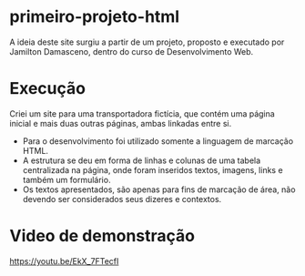 # primeiro-projeto-html
A ideia deste site surgiu a partir de um projeto, proposto e executado por Jamilton Damasceno, dentro do curso de Desenvolvimento Web.  

# Execução
Criei um site para uma transportadora fictícia, que contém uma página inicial e mais duas outras páginas, ambas linkadas entre si.
- Para o desenvolvimento foi utilizado somente a linguagem de marcação HTML. 
- A estrutura se deu em forma de linhas e colunas de uma tabela centralizada na página, onde foram inseridos textos, imagens, links e também um formulário.
- Os textos apresentados, são apenas para fins de marcação de área, não devendo ser considerados seus dizeres e contextos.

# Video de demonstração
https://youtu.be/EkX_7FTecfI
